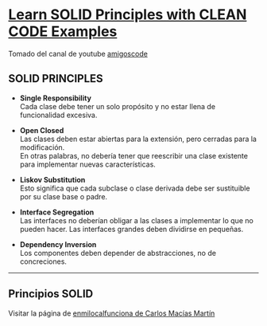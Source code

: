 # [Learn SOLID Principles with CLEAN CODE Examples](https://www.youtube.com/watch?v=_jDNAf3CzeY&t=911s)

Tomado del canal de youtube [amigoscode](https://www.youtube.com/watch?v=_jDNAf3CzeY&t=911s)

## SOLID PRINCIPLES

- **Single Responsibility**  
  Cada clase debe tener un solo propósito y no estar llena de funcionalidad excesiva.


- **Open Closed**  
  Las clases deben estar abiertas para la extensión, pero cerradas para la modificación.  
  En otras palabras, no debería tener que reescribir una clase existente para implementar nuevas características.


- **Liskov Substitution**  
  Esto significa que cada subclase o clase derivada debe ser sustituible por su clase base o padre.


- **Interface Segregation**  
  Las interfaces no deberían obligar a las clases a implementar lo que no pueden hacer. Las interfaces grandes deben
  dividirse en pequeñas.


- **Dependency Inversion**  
  Los componentes deben depender de abstracciones, no de concreciones.

---

## Principios SOLID
Visitar la página de [enmilocalfunciona de Carlos Macías Martín](https://www.enmilocalfunciona.io/principios-solid/)